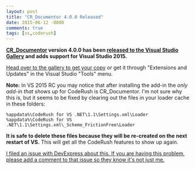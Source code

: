 ```yaml
---
layout: post
title: "CR_Documentor 4.0.0 Released"
date: 2015-06-12 -0800
comments: true
tags: [vs,coderush]
---
```

**[CR_Documentor](https://github.com/tillig/CR_Documentor) version 4.0.0 has been [released to the Visual Studio Gallery](https://visualstudiogallery.msdn.microsoft.com/668a65b5-2468-4afa-b78d-8c369850e2b2) and adds support for Visual Studio 2015.**

[Head over to the gallery to get your copy](https://visualstudiogallery.msdn.microsoft.com/668a65b5-2468-4afa-b78d-8c369850e2b2) or get it through "Extensions and Updates" in the Visual Studio "Tools" menu.

**Note:** In VS 2015 RC you may notice that after installing the add-in the _only add-in that shows up_ for CodeRush is CR_Documentor. I'm not sure why this is, but it seems to be fixed by clearing out the files in your loader cache in these folders:

    %appdata%\CodeRush for VS .NET\1.1\Settings.xml\Loader
    %appdata%\CodeRush for VS .NET\1.1\Settings.xml\_Scheme_FrictionFree\Loader

**It is safe to delete these files because they will be re-created on the next restart of VS.** This will get all the CodeRush features to show up again.

[I filed an issue with DevExpress about this. If you are having this problem, please add a comment to that issue so they know it's not just me.](https://www.devexpress.com/support/center/Question/Details/T254485)

